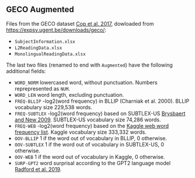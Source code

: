 ## GECO Augmented

Files from the GECO dataset [Cop et al. 2017](https://link.springer.com/article/10.3758/s13428-016-0734-0), dowloaded from https://expsy.ugent.be/downloads/geco/:
- `SubjectInformation.xlsx`
- `L2ReadingData.xlsx`
- `MonolingualReadingData.xlsx`

The last two files (renamed to end with `Augmented`) have the following additional fields:
- `WORD_NORM` lowercased word, without punctuation. Numbers reprepresented as `NUM`.
- `WORD_LEN` word length, excluding punctuation.
- `FREQ-BLLIP` -log2(word frequency) in BLLIP (Charniak et al. 2000). BLLIP vocabulary size 229,538 words.
- `FREQ-SUBTLEX` -log2(word frequency) based on SUBTLEX-US [Brysbaert and New 2009](https://www.ugent.be/pp/experimentele-psychologie/en/research/documents/subtlexus). SUBTLEX-US vocabulary size 74,286 words.
- `FREQ-WEB` -log2(word frequency) based on the [Kaggle web word frequency list](https://www.kaggle.com/rtatman/english-word-frequency). Kaggle vocabulary size 333,332 words.
- `OOV-BLLIP` 1 if the word out of vocabulary in BLLIP, 0 otherwise. 
- `OOV-SUBTLEX` 1 if the word out of vocabulary in SUBTLEX-US, 0 otherwise. 
- `OOV-WEB` 1 if the word out of vocabulary in Kaggle, 0 otherwise. 
- `SURP-GPT2` word surprisal according to the GPT2 language model [Radford et al. 2019]((http://www.persagen.com/files/misc/radford2019language.pdf)). 

